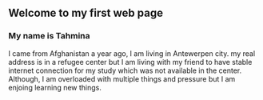 ## Welcome to my first web page
### My name is Tahmina
I came from Afghanistan a year ago, I am living in Antewerpen city. my real address is in a refugee center but I am living with my friend to have stable internet connection for my study which was not available in the center. 
Although, I am overloaded with multiple things and pressure but I am enjoing learning new things.



